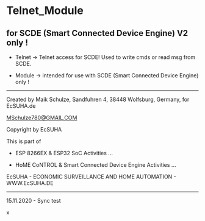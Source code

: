 # Telnet_Module
## for SCDE (Smart Connected Device Engine) V2 only !

* Telnet -> Telnet access for SCDE! Used to write cmds or read msg from SCDE.

* Module -> intended for use with SCDE (Smart Connected Device Engine) only !

---


Created by Maik Schulze, Sandfuhren 4, 38448 Wolfsburg, Germany, for EcSUHA.de

MSchulze780@GMAIL.COM

Copyright by EcSUHA

This is part of

- ESP 8266EX & ESP32 SoC Activities ...

- HoME CoNTROL & Smart Connected Device Engine Activities ...
 
EcSUHA - ECONOMIC SURVEILLANCE AND HOME AUTOMATION - WWW.EcSUHA.DE

---
 



15.11.2020 - Sync test






x
